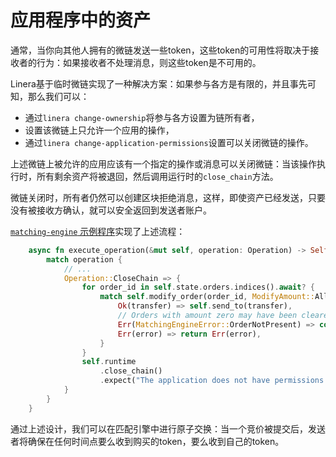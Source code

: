 # 应用程序中的资产

通常，当你向其他人拥有的微链发送一些token，这些token的可用性将取决于接收者的行为：如果接收者不处理消息，则这些token是不可用的。

Linera基于临时微链实现了一种解决方案：如果参与各方是有限的，并且事先可知，那么我们可以：

- 通过`linera change-ownership`将参与各方设置为链所有者，
- 设置该微链上只允许一个应用的操作，
- 通过`linera change-application-permissions`设置可以关闭微链的操作。

上述微链上被允许的应用应该有一个指定的操作或消息可以关闭微链：当该操作执行时，所有剩余资产将被退回，然后调用运行时的`close_chain`方法。

微链关闭时，所有者仍然可以创建区块拒绝消息，这样，即使资产已经发送，只要没有被接收方确认，就可以安全返回到发送者账户。

[`matching-engine` 示例程序](https://github.com/linera-io/linera-protocol/tree/main/examples/matching-engine)实现了上述流程：

```rust
    async fn execute_operation(&mut self, operation: Operation) -> Self::Response {
        match operation {
            // ...
            Operation::CloseChain => {
                for order_id in self.state.orders.indices().await? {
                    match self.modify_order(order_id, ModifyAmount::All).await {
                        Ok(transfer) => self.send_to(transfer),
                        // Orders with amount zero may have been cleared in an earlier iteration.
                        Err(MatchingEngineError::OrderNotPresent) => continue,
                        Err(error) => return Err(error),
                    }
                }
                self.runtime
                    .close_chain()
                    .expect("The application does not have permissions to close the chain.");
            }
        }
    }
```

通过上述设计，我们可以在匹配引擎中进行原子交换：当一个竞价被提交后，发送者将确保在任何时间点要么收到购买的token，要么收到自己的token。
